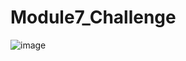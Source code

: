 # Module7_Challenge

![image](https://user-images.githubusercontent.com/35455504/127489116-d166c279-9486-45f1-ab34-400e0d4978ca.png)

